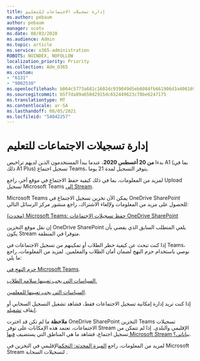 ```yaml
---
title: إدارة تسجيلات الاجتماعات للتعليم
ms.author: pebaum
author: pebaum
manager: scotv
ms.date: 08/03/2020
ms.audience: Admin
ms.topic: article
ms.service: o365-administration
ROBOTS: NOINDEX, NOFOLLOW
localization_priority: Priority
ms.collection: Adm_O365
ms.custom:
- "6131"
- "9002530"
ms.openlocfilehash: b064c5773a681c1602dc939049d5eb6084fb661906d3a406169c31f313876a6b
ms.sourcegitcommit: b5f7da89a650d2915dc652449623c78be6247175
ms.translationtype: MT
ms.contentlocale: ar-SA
ms.lasthandoff: 08/05/2021
ms.locfileid: "54042257"
---
```

# <a name="manage-meeting-recordings-for-education"></a>إدارة تسجيلات الاجتماعات للتعليم

بدءا **من 20 أغسطس 2020**، عندما يبدأ المستخدمون الذين لديهم تراخيص A1 (بما في ذلك A1 Plus) تسجيل اجتماع Teams، يتوفر التسجيل لمدة 21 يوما.

لمزيد من المعلومات، بما في ذلك كيفية حفظ الاجتماع في موقع آخر، راجع Upload تسجيل Microsoft Teams [إلى Stream](https://docs.microsoft.com/stream/portal-upload-teams-meeting-recording).

Microsoft Teams يمكن الآن تخزين تسجيل الاجتماع في OneDrive SharePoint للحصول على مزيد من المعلومات ولإلغاء الاشتراك، راجع منشور مركز الرسائل التالي:

[(محدث) Microsoft Teams: حفظ تسجيلات الاجتماعات OneDrive SharePoint](https://portal.microsoft.com/Adminportal/Home?ref=MessageCenter&id=MC222640)

إن نقل موقع التخزين OneDrive SharePoint يلغي المتطلب السابق الذي يقضي بأن يكون Stream متوفرا في المنطقة.

إذا كنت تبحث عن  كيفية حظر الطلاب أو تمكينهم من تسجيل الاجتماعات في Teams، نوصي باستخدام حزم النهج لضمان أمان الطلاب والمعلمين. لمزيد من المعلومات، راجع ما يلي:

[حزم النهج في Microsoft Teams](https://docs.microsoft.com/microsoftteams/policy-packages-edu#policy-packages-in-microsoft-teams).

[السياسات التي يجب تعيينها سلامه الطلاب.](https://docs.microsoft.com/microsoftteams/policy-packages-edu#policies-that-should-be-assigned-for-student-safety)

[السياسات التي يجب تعيينها للمعلمين](https://docs.microsoft.com/microsoftteams/policy-packages-edu#policies-that-should-be-assigned-for-educators).

إذا كنت تريد إدارة إمكانية تسجيل الاجتماعات فقط، فشاهد تشغيل التسجيل السحابي أو إيقاف [تشغيله](https://docs.microsoft.com/microsoftteams/cloud-recording#turn-on-or-turn-off-cloud-recording).

**ملاحظة** ما لم تكن قد اخترت OneDrive SharePoint التخزين Teams تسجيلات الاجتماعات، تعتمد هذه الإمكانات على توفر Stream الإقليمي والبلدي. إذا لم تتمكن من تسجيل اجتماع، فشاهد ما هي المناطق التي يستضيف [فيها Microsoft Stream بياناتي؟](https://docs.microsoft.com/stream/faq#which-regions-does-microsoft-stream-host-my-data-in).

لمزيد من المعلومات، راجع [الميزة المحدثة: التحكم](https://admin.microsoft.com/AdminPortal/Home#/MessageCenter?id=MC214327)الإقليمي في التخزين في Microsoft Stream لتسجيلات السحابة .